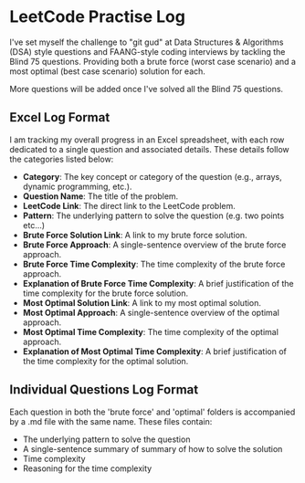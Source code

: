 # LeetCode Practise Log

I've set myself the challenge to "git gud" at Data Structures & Algorithms (DSA) style questions and FAANG-style coding interviews by tackling the Blind 75 questions. Providing both a brute force (worst case scenario) and a most optimal (best case scenario) solution for each.

More questions will be added once I've solved all the Blind 75 questions.

## Excel Log Format

I am tracking my overall progress in an Excel spreadsheet, with each row dedicated to a single question and associated details. These details follow the categories listed below:

- **Category**: The key concept or category of the question (e.g., arrays, dynamic programming, etc.).
- **Question Name**: The title of the problem.
- **LeetCode Link**: The direct link to the LeetCode problem.
- **Pattern**: The underlying pattern to solve the question (e.g. two points etc...)
- **Brute Force Solution Link**: A link to my brute force solution.
- **Brute Force Approach**: A single-sentence overview of the brute force approach.
- **Brute Force Time Complexity**: The time complexity of the brute force approach.
- **Explanation of Brute Force Time Complexity**: A brief justification of the time complexity for the brute force solution.
- **Most Optimal Solution Link**: A link to my most optimal solution.
- **Most Optimal Approach**: A single-sentence overview of the optimal approach.
- **Most Optimal Time Complexity**: The time complexity of the optimal approach.
- **Explanation of Most Optimal Time Complexity**: A brief justification of the time complexity for the optimal solution.

## Individual Questions Log Format

Each question in both the 'brute force' and 'optimal' folders is accompanied by a .md file with the same name. These files contain:

- The underlying pattern to solve the question
- A single-sentence summary of summary of how to solve the solution
- Time complexity
- Reasoning for the time complexity
